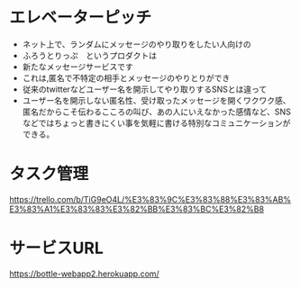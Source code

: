 # エレベーターピッチ
* ネット上で、ランダムにメッセージのやり取りをしたい人向けの
* ふろうとりっぷ　というプロダクトは
* 新たなメッセージサービスです
* これは,匿名で不特定の相手とメッセージのやりとりができ
* 従来のtwitterなどユーザー名を開示してやり取りするSNSとは違って
* ユーザー名を開示しない匿名性、受け取ったメッセージを開くワクワク感、匿名だからこそ伝わるこころの叫び、あの人にいえなかった感情など、SNSなどではちょっと書きにくい事を気軽に書ける特別なコミュニケーションができる。



# タスク管理
https://trello.com/b/TiG9eO4L/%E3%83%9C%E3%83%88%E3%83%AB%E3%83%A1%E3%83%83%E3%82%BB%E3%83%BC%E3%82%B8

# サービスURL
https://bottle-webapp2.herokuapp.com/
